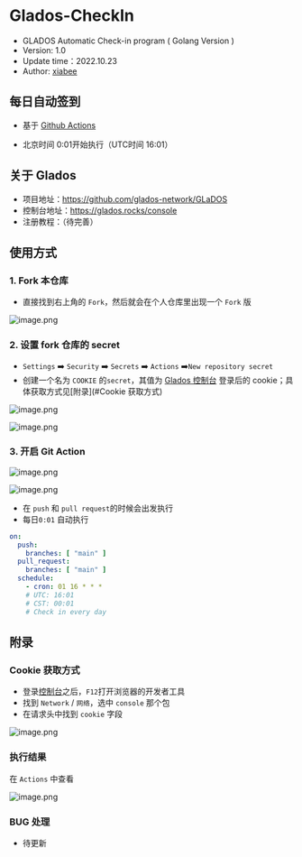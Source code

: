 # Glados-CheckIn

* GLADOS Automatic Check-in program ( Golang Version )
* Version: 1.0
* Update time：2022.10.23
* Author: [xiabee](https://github.com/xiabee)



## 每日自动签到

- 基于 [Github Actions](https://github.com/features/actions)

* 北京时间 0:01开始执行（UTC时间 16:01）



## 关于 Glados

* 项目地址：https://github.com/glados-network/GLaDOS
* 控制台地址：https://glados.rocks/console
* 注册教程：（待完善）



## 使用方式

### 1. Fork 本仓库

* 直接找到右上角的 `Fork`，然后就会在个人仓库里出现一个 `Fork` 版

![image.png](https://tva1.sinaimg.cn/large/0084b03xgy1h7f37ytaiyj310m0fa48o.jpg)



### 2. 设置 fork 仓库的 secret

*  `Settings` ➡️ `Security` ➡️ `Secrets` ➡️ `Actions` ➡️`New repository secret`
* 创建一个名为 `COOKIE` 的`secret`，其值为 [Glados 控制台](https://glados.rocks/console) 登录后的 cookie；具体获取方式见[附录](#Cookie 获取方式)

![image.png](https://tva1.sinaimg.cn/large/0084b03xgy1h7f3a6lzcvj32g816i7q2.jpg)



![image.png](https://tva1.sinaimg.cn/large/0084b03xgy1h7f46828goj31960ocafl.jpg)



### 3. 开启 Git Action

![image.png](https://tva1.sinaimg.cn/large/0084b03xgy1h7f47zq532j322e0xchdt.jpg)

![image.png](https://tva1.sinaimg.cn/large/0084b03xgy1h7f48qvsvlj32na10ah15.jpg)

* 在 `push` 和 `pull request`的时候会出发执行
* 每日`0:01` 自动执行

```yml
on:
  push:
    branches: [ "main" ]
  pull_request:
    branches: [ "main" ]
  schedule:
    - cron: 01 16 * * *
    # UTC: 16:01
    # CST: 00:01
    # Check in every day
```



## 附录

### Cookie 获取方式

* 登录[控制台](https://glados.rocks/console)之后，`F12`打开浏览器的开发者工具
* 找到 `Network` / `网络`，选中 `console` 那个包
* 在请求头中找到 `cookie` 字段

![image.png](https://tva1.sinaimg.cn/large/0084b03xgy1h7f4k2lqajj31vo0zk1iq.jpg)



### 执行结果

在 `Actions` 中查看

![image.png](https://tva1.sinaimg.cn/large/0084b03xgy1h7f4mom4orj31o816u48v.jpg)



### BUG 处理

* 待更新
